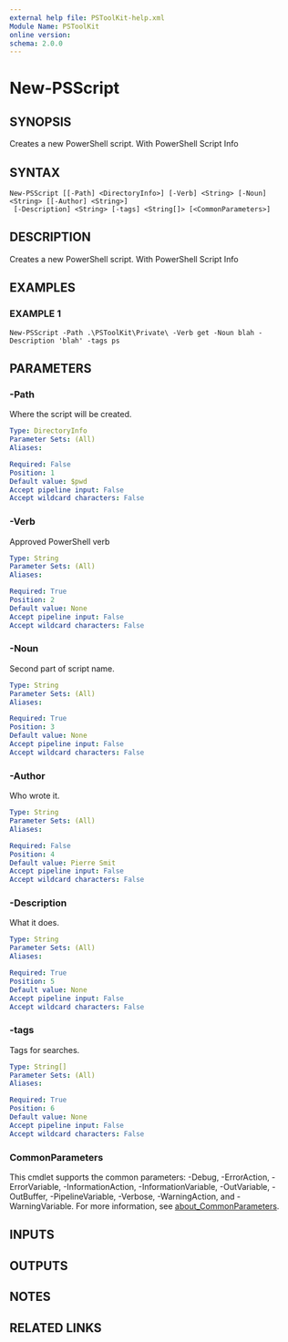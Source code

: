 ```yaml
---
external help file: PSToolKit-help.xml
Module Name: PSToolKit
online version:
schema: 2.0.0
---
```


# New-PSScript

## SYNOPSIS
Creates a new PowerShell script.
With PowerShell Script Info

## SYNTAX

```
New-PSScript [[-Path] <DirectoryInfo>] [-Verb] <String> [-Noun] <String> [[-Author] <String>]
 [-Description] <String> [-tags] <String[]> [<CommonParameters>]
```

## DESCRIPTION
Creates a new PowerShell script.
With PowerShell Script Info

## EXAMPLES

### EXAMPLE 1
```
New-PSScript -Path .\PSToolKit\Private\ -Verb get -Noun blah -Description 'blah' -tags ps
```

## PARAMETERS

### -Path
Where the script will be created.

```yaml
Type: DirectoryInfo
Parameter Sets: (All)
Aliases:

Required: False
Position: 1
Default value: $pwd
Accept pipeline input: False
Accept wildcard characters: False
```

### -Verb
Approved PowerShell verb

```yaml
Type: String
Parameter Sets: (All)
Aliases:

Required: True
Position: 2
Default value: None
Accept pipeline input: False
Accept wildcard characters: False
```

### -Noun
Second part of script name.

```yaml
Type: String
Parameter Sets: (All)
Aliases:

Required: True
Position: 3
Default value: None
Accept pipeline input: False
Accept wildcard characters: False
```

### -Author
Who wrote it.

```yaml
Type: String
Parameter Sets: (All)
Aliases:

Required: False
Position: 4
Default value: Pierre Smit
Accept pipeline input: False
Accept wildcard characters: False
```

### -Description
What it does.

```yaml
Type: String
Parameter Sets: (All)
Aliases:

Required: True
Position: 5
Default value: None
Accept pipeline input: False
Accept wildcard characters: False
```

### -tags
Tags for searches.

```yaml
Type: String[]
Parameter Sets: (All)
Aliases:

Required: True
Position: 6
Default value: None
Accept pipeline input: False
Accept wildcard characters: False
```

### CommonParameters
This cmdlet supports the common parameters: -Debug, -ErrorAction, -ErrorVariable, -InformationAction, -InformationVariable, -OutVariable, -OutBuffer, -PipelineVariable, -Verbose, -WarningAction, and -WarningVariable. For more information, see [about_CommonParameters](http://go.microsoft.com/fwlink/?LinkID=113216).

## INPUTS

## OUTPUTS

## NOTES

## RELATED LINKS
